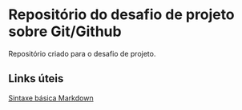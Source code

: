 # Repositório do desafio de projeto sobre Git/Github
Repositório criado para o desafio de projeto.

## Links úteis
[Sintaxe básica Markdown](https://www.markdownguide.org/)
